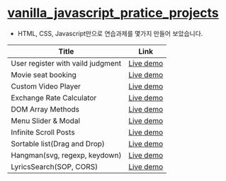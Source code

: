 # [vanilla_javascript_pratice_projects](https://www.udemy.com/course/web-projects-with-vanilla-javascript/)

- HTML, CSS, Javascript만으로 연습과제를 몇가지 만들어 보았습니다.

| Title                             | Link                                                             |
| --------------------------------- | ---------------------------------------------------------------- |
| User register with vaild judgment | <a href='https://codepen.io/kim7720/pen/LYQNbRd'>Live demo</a>   |
| Movie seat booking                | <a href='https://codepen.io/kim7720/pen/OJQNKwE'>Live demo </a>  |
| Custom Video Player               | <a href = 'https://codepen.io/kim7720/pen/ExQWgRe'>Live demo</a> |
| Exchange Rate Calculator          | <a href = 'https://codepen.io/kim7720/pen/bGLWGxZ'>Live demo</a> |
| DOM Array Methods                 | <a href='https://codepen.io/kim7720/pen/abqwwRN'>Live demo</a>   |
| Menu Slider & Modal               | <a href='https://codepen.io/kim7720/pen/jOZwgZO'> Live demo </a> |
| Infinite Scroll Posts             | <a href='https://codepen.io/kim7720/pen/vYdpYjB'> Live demo </a> |
| Sortable list(Drag and Drop)      | <a href='https://codepen.io/kim7720/pen/QWQmNWr'> Live demo </a> |
| Hangman(svg, regexp, keydown)     | <a href='https://codepen.io/kim7720/pen/QWQmzJq'> Live demo </a> |
| LyricsSearch(SOP, CORS)     | <a href='https://codepen.io/kim7720/pen/XWZBMwz'> Live demo </a> |
